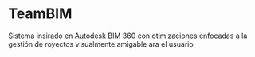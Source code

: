 # TeamBIM

Sistema insirado en Autodesk BIM 360 con otimizaciones enfocadas a la gestión de royectos visualmente amigable ara el usuario   